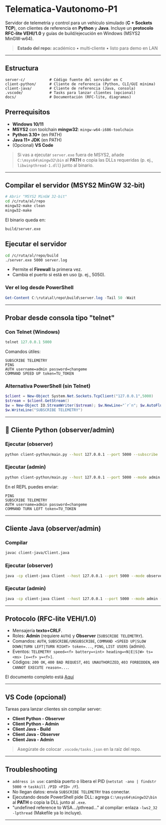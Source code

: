 # Telematica‑Vautonomo‑P1

Servidor de telemetría y control para un vehículo simulado (**C + Sockets TCP**), con clientes de referencia en **Python** y **Java**. Incluye un **protocolo RFC‑lite VEHI/1.0** y guías de build/ejecución en Windows (MSYS2 MinGW‑w64).

> **Estado del repo:** académico • multi‑cliente • listo para demo en LAN

---

## Estructura

```
server-c/           # Código fuente del servidor en C
client-python/      # Cliente de referencia (Python, CLI/GUI mínima)
client-java/        # Cliente de referencia (Java, consola)
.vscode/            # Tasks para lanzar clientes (opcional)
docs/               # Documentación (RFC‑lite, diagramas)
```

## Prerrequisitos

* **Windows 10/11**
* **MSYS2** con toolchain **mingw32**: `mingw-w64-i686-toolchain`
* **Python 3.10+** (en PATH)
* **Java 11+ JDK** (en PATH)
* (Opcional) **VS Code**

> Si vas a ejecutar `server.exe` fuera de MSYS2, añade `C:\msys64\mingw32\bin` al **PATH** o copia las DLLs requeridas (p. ej., `libwinpthread-1.dll`) junto al binario.

---

## Compilar el servidor (MSYS2 MinGW 32‑bit)

```bash
# Abrir "MSYS2 MinGW 32-bit"
cd /c/ruta/al/repo
mingw32-make clean
mingw32-make
```

El binario queda en:

```
build/server.exe
```

## Ejecutar el servidor

```bash
cd /c/ruta/al/repo/build
./server.exe 5000 server.log
```

* Permite el **Firewall** la primera vez.
* Cambia el puerto si está en uso (p. ej., 5050).

### Ver el log desde PowerShell

```powershell
Get-Content C:\ruta\al\repo\build\server.log -Tail 50 -Wait
```

---

## Probar desde consola tipo "telnet"

### Con Telnet (Windows)

```powershell
telnet 127.0.0.1 5000
```

Comandos útiles:

```
SUBSCRIBE TELEMETRY
PING
AUTH username=admin password=changeme
COMMAND SPEED UP token=TU_TOKEN
```

### Alternativa PowerShell (sin Telnet)

```powershell
$client = New-Object System.Net.Sockets.TcpClient("127.0.0.1",5000)
$stream = $client.GetStream()
$w = New-Object IO.StreamWriter($stream); $w.NewLine="`r`n"; $w.AutoFlush=$true
$w.WriteLine("SUBSCRIBE TELEMETRY")
```

---

## 🐍 Cliente Python (observer/admin)

### Ejecutar (observer)

```bash
python client-python/main.py --host 127.0.0.1 --port 5000 --subscribe
```

### Ejecutar (admin)

```bash
python client-python/main.py --host 127.0.0.1 --port 5000 --mode admin --user admin --pass changeme --subscribe
```

En el REPL puedes enviar:

```
PING
SUBSCRIBE TELEMETRY
AUTH username=admin password=changeme
COMMAND TURN LEFT token=TU_TOKEN
```

---

## Cliente Java (observer/admin)

### Compilar

```bash
javac client-java/Client.java
```

### Ejecutar (observer)

```bash
java -cp client-java Client --host 127.0.0.1 --port 5000 --mode observer --subscribe true
```

### Ejecutar (admin)

```bash
java -cp client-java Client --host 127.0.0.1 --port 5000 --mode admin --user admin --pass changeme --subscribe true
```

---

## Protocolo (RFC‑lite VEHI/1.0)

* Mensajería **texto+CRLF**.
* Roles: **Admin** (requiere `AUTH`) y **Observer** (`SUBSCRIBE TELEMETRY`).
* Comandos: `AUTH`, `SUBSCRIBE/UNSUBSCRIBE`, `COMMAND <SPEED UP|SLOW DOWN|TURN LEFT|TURN RIGHT> token=...`, `PING`, `LIST USERS` (admin).
* Eventos: `TELEMETRY speed=<f> battery=<int> heading=<N|E|S|W> ts=<ms> [x=<f> y=<f>]`.
* Códigos: `200 OK`, `400 BAD REQUEST`, `401 UNAUTHORIZED`, `403 FORBIDDEN`, `409 CANNOT EXECUTE reason=...`.

El documento completo está [Aquí](./docs/RFC.md)

---

## VS Code (opcional)

Tareas para lanzar clientes sin compilar server:

* **Client Python - Observer**
* **Client Python - Admin**
* **Client Java - Build**
* **Client Java - Observer**
* **Client Java - Admin**

> Asegúrate de colocar `.vscode/tasks.json` en la raíz del repo.

---

## Troubleshooting

* `address in use`: cambia puerto o libera el PID (`netstat -ano | findstr 5000` → `taskkill /PID <PID> /F`).
* No llegan datos: envía `SUBSCRIBE TELEMETRY` tras conectar.
* Ejecutando desde PowerShell pide DLL: agrega `C:\msys64\mingw32\bin` al **PATH** o copia la DLL junto al `.exe`.
* "undefined reference to WSA.../pthread..." al compilar: enlaza `-lws2_32 -lpthread` (Makefile ya lo incluye).

---
